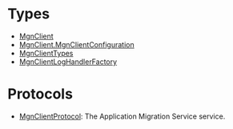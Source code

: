 # Types

  - [MgnClient](/aws-sdk-swift/reference/0.x/AWSMgn/MgnClient)
  - [MgnClient.MgnClientConfiguration](/aws-sdk-swift/reference/0.x/AWSMgn/MgnClient_MgnClientConfiguration)
  - [MgnClientTypes](/aws-sdk-swift/reference/0.x/AWSMgn/MgnClientTypes)
  - [MgnClientLogHandlerFactory](/aws-sdk-swift/reference/0.x/AWSMgn/MgnClientLogHandlerFactory)

# Protocols

  - [MgnClientProtocol](/aws-sdk-swift/reference/0.x/AWSMgn/MgnClientProtocol):
    The Application Migration Service service.

